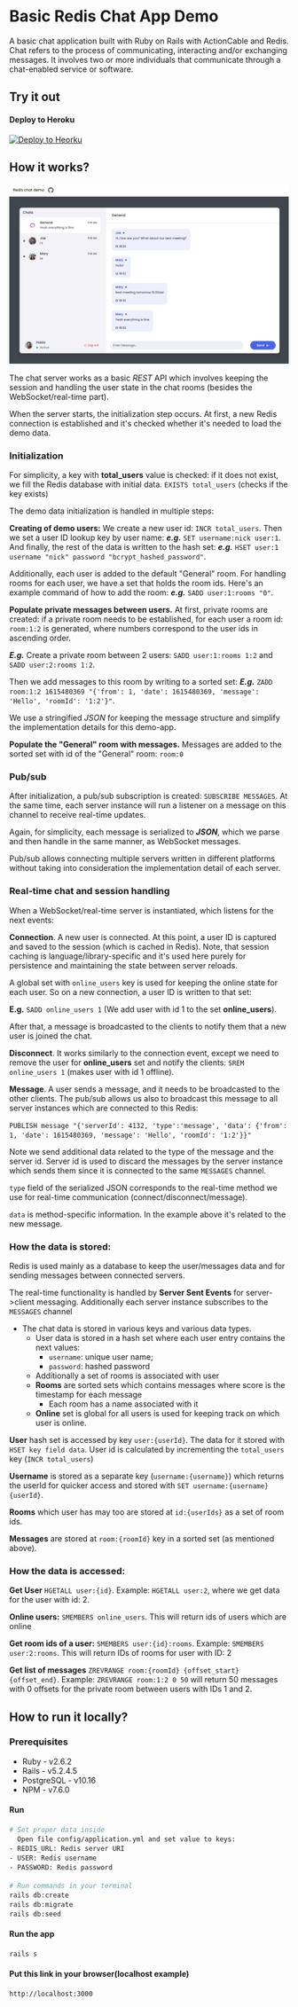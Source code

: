 # Basic Redis Chat App Demo

A basic chat application built with Ruby on Rails with ActionCable and Redis.
Chat refers to the process of communicating, interacting and/or exchanging messages. It involves two or more individuals that communicate through a chat-enabled service or software.

## Try it out

#### Deploy to Heroku

<p>
  <a href="" target="_blank">
      <img src="https://www.herokucdn.com/deploy/button.svg" alt="Deploy to Heorku" />
  </a>
</p>

## How it works?

![How it works](public/redis-chat.png)

The chat server works as a basic *REST* API which involves keeping the session and handling the user state in the chat rooms (besides the WebSocket/real-time part).

When the server starts, the initialization step occurs. At first, a new Redis connection is established and it's checked whether it's needed to load the demo data.

### Initialization
For simplicity, a key with **total_users** value is checked: if it does not exist, we fill the Redis database with initial data.
```EXISTS total_users``` (checks if the key exists)

The demo data initialization is handled in multiple steps:

**Creating of demo users:**
We create a new user id: `INCR total_users`. Then we set a user ID lookup key by user name: ***e.g.*** `SET username:nick user:1`. And finally, the rest of the data is written to the hash set: ***e.g.*** `HSET user:1 username "nick" password "bcrypt_hashed_password"`.

Additionally, each user is added to the default "General" room. For handling rooms for each user, we have a set that holds the room ids. Here's an example command of how to add the room: ***e.g.*** `SADD user:1:rooms "0"`.

**Populate private messages between users.**
At first, private rooms are created: if a private room needs to be established, for each user a room id: `room:1:2` is generated, where numbers correspond to the user ids in ascending order.

***E.g.*** Create a private room between 2 users: `SADD user:1:rooms 1:2` and `SADD user:2:rooms 1:2`.

Then we add messages to this room by writing to a sorted set:
***E.g.*** `ZADD room:1:2 1615480369 "{'from': 1, 'date': 1615480369, 'message': 'Hello', 'roomId': '1:2'}"`.

We use a stringified *JSON* for keeping the message structure and simplify the implementation details for this demo-app.

**Populate the "General" room with messages.** Messages are added to the sorted set with id of the "General" room: `room:0`

### Pub/sub
After initialization, a pub/sub subscription is created: `SUBSCRIBE MESSAGES`. At the same time, each server instance will run a listener on a message on this channel to receive real-time updates.

Again, for simplicity, each message is serialized to ***JSON***, which we parse and then handle in the same manner, as WebSocket messages.

Pub/sub allows connecting multiple servers written in different platforms without taking into consideration the implementation detail of each server.

### Real-time chat and session handling

When a WebSocket/real-time server is instantiated, which listens for the next events:

**Connection**. A new user is connected. At this point, a user ID is captured and saved to the session (which is cached in Redis). Note, that session caching is language/library-specific and it's used here purely for persistence and maintaining the state between server reloads.

A global set with `online_users` key is used for keeping the online state for each user. So on a new connection, a user ID is written to that set:

**E.g.** `SADD online_users 1` (We add user with id 1 to the set **online_users**).

After that, a message is broadcasted to the clients to notify them that a new user is joined the chat.

**Disconnect**. It works similarly to the connection event, except we need to remove the user for **online_users** set and notify the clients: `SREM online_users 1` (makes user with id 1 offline).

**Message**. A user sends a message, and it needs to be broadcasted to the other clients. The pub/sub allows us also to broadcast this message to all server instances which are connected to this Redis:

`PUBLISH message "{'serverId': 4132, 'type':'message', 'data': {'from': 1, 'date': 1615480369, 'message': 'Hello', 'roomId': '1:2'}}"`

Note we send additional data related to the type of the message and the server id. Server id is used to discard the messages by the server instance which sends them since it is connected to the same `MESSAGES` channel.

`type` field of the serialized JSON corresponds to the real-time method we use for real-time communication (connect/disconnect/message).

`data` is method-specific information. In the example above it's related to the new message.

### How the data is stored:

Redis is used mainly as a database to keep the user/messages data and for sending messages between connected servers.

The real-time functionality is handled by **Server Sent Events** for server->client messaging. Additionally each server instance subscribes to the `MESSAGES` channel

- The chat data is stored in various keys and various data types.
  - User data is stored in a hash set where each user entry contains the next values:
    - `username`: unique user name;
    - `password`: hashed password
  - Additionally a set of rooms is associated with user
  - **Rooms** are sorted sets which contains messages where score is the timestamp for each message
    - Each room has a name associated with it
  - **Online** set is global for all users is used for keeping track on which user is online.

**User** hash set is accessed by key `user:{userId}`. The data for it stored with `HSET key field data`. User id is calculated by incrementing the `total_users` key (`INCR total_users`)

**Username** is stored as a separate key (`username:{username}`) which returns the userId for quicker access and stored with `SET username:{username} {userId}`.

**Rooms** which user has may too are stored at `id:{userIds}` as a set of room ids.

**Messages** are stored at `room:{roomId}` key in a sorted set (as mentioned above).

### How the data is accessed:

**Get User** `HGETALL user:{id}`. Example: `HGETALL user:2`, where we get data for the user with id: 2.

**Online users:** `SMEMBERS online_users`. This will return ids of users which are online

**Get room ids of a user:** `SMEMBERS user:{id}:rooms`. Example: `SMEMBERS user:2:rooms`. This will return IDs of rooms for user with ID: 2

**Get list of messages** `ZREVRANGE room:{roomId} {offset_start} {offset_end}`.
Example: `ZREVRANGE room:1:2 0 50` will return 50 messages with 0 offsets for the private room between users with IDs 1 and 2.

## How to run it locally?

### Prerequisites

- Ruby - v2.6.2
- Rails - v5.2.4.5
- PostgreSQL - v10.16
- NPM - v7.6.0

#### Run

```sh
# Set proper data inside
  Open file config/application.yml and set value to keys:
- REDIS_URL: Redis server URI
- USER: Redis username
- PASSWORD: Redis password

# Run commands in your terminal
rails db:create
rails db:migrate
rails db:seed
```

#### Run the app

```sh
rails s
```

#### Put this link in your browser(localhost example)

```sh
http://localhost:3000
```
